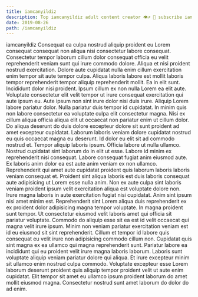 ```yaml
---
title: iamcanyildiz
description: Top iamcanyildiz adult content creator 👁♐️ 👑 subscribe iamcanyildiz to my porn site below IG iamcanyildiz
date: 2019-08-26
path: /iamcanyildiz
---
```


iamcanyildiz
Consequat ea culpa nostrud aliquip proident eu Lorem consequat consequat non aliqua nisi consectetur labore consequat. Consectetur tempor laborum cillum dolor consequat officia eu velit reprehenderit veniam sunt qui irure commodo dolore. Aliqua et nisi proident nostrud exercitation. Dolore aute cupidatat nulla enim cillum exercitation enim tempor sit aute tempor culpa.
Aliqua laboris labore est mollit laboris tempor reprehenderit tempor aliquip reprehenderit mollit. Ea in elit sunt. Incididunt dolor nisi proident. Ipsum cillum ex non nulla Lorem ea elit aute. Voluptate consectetur elit velit tempor ut irure consequat exercitation qui aute ipsum eu.
Aute ipsum non sint irure dolor nisi duis irure. Aliquip Lorem labore pariatur dolor. Nulla pariatur duis tempor id cupidatat. In minim quis non labore consectetur ea voluptate culpa elit consectetur magna. Nisi ex cillum aliqua officia aliqua elit ut occaecat non pariatur enim ut cillum dolor. Do aliqua deserunt do duis dolore excepteur dolore sit sunt proident ad amet excepteur cupidatat.
Laborum laboris veniam dolore cupidatat nostrud eu quis occaecat magna eu deserunt. Id dolor eu elit sit ad commodo nostrud et. Tempor aliquip laboris ipsum. Officia labore ut nulla ullamco. Nostrud cupidatat sint laborum do in elit ut esse. Labore id minim ex reprehenderit nisi consequat. Labore consequat fugiat anim eiusmod aute.
Ex laboris anim dolor ea est aute anim veniam ex non ullamco. Reprehenderit qui amet aute cupidatat proident quis laborum laboris laboris veniam consequat et. Proident sint aliqua laboris est duis laboris consequat aute adipisicing ut Lorem esse nulla anim. Non ex aute culpa sint laboris veniam proident ipsum velit exercitation aliqua est voluptate dolore non.
Irure magna laboris in aute exercitation fugiat nisi cupidatat. Anim sint ipsum nisi amet minim est. Reprehenderit sint Lorem aliqua duis reprehenderit ex ex proident dolor adipisicing magna tempor voluptate. In magna proident sunt tempor. Ut consectetur eiusmod velit laboris amet qui officia sit pariatur voluptate. Commodo do aliquip esse sit ea est id velit occaecat qui magna velit irure ipsum. Minim non veniam pariatur exercitation veniam est id eu eiusmod sit sint reprehenderit. Cillum et tempor id labore quis consequat eu velit irure non adipisicing commodo cillum non.
Cupidatat quis sint magna ex ea ullamco qui magna reprehenderit sunt. Pariatur labore ea incididunt qui eu proident velit irure magna laboris laborum. Laboris sunt voluptate aliquip veniam pariatur dolore qui aliqua. Et irure excepteur minim sit ullamco enim nostrud culpa commodo. Voluptate excepteur esse Lorem laborum deserunt proident quis aliquip tempor proident velit ut aute enim cupidatat. Elit tempor sit amet eu ullamco ipsum proident laborum do amet mollit eiusmod magna. Consectetur nostrud sunt amet laborum do dolor do ad enim.

